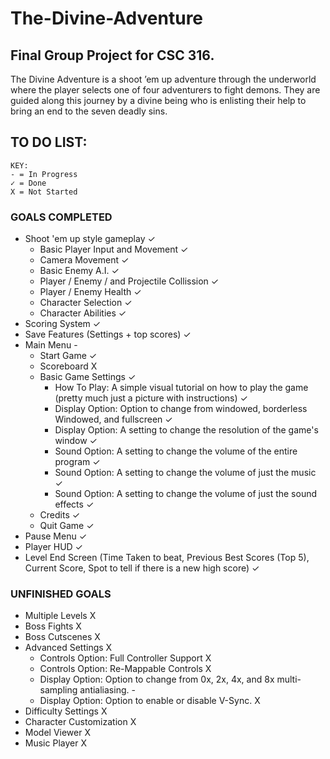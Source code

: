 # The-Divine-Adventure
## Final Group Project for CSC 316.

The Divine Adventure is a shoot ’em up adventure through the underworld where
the player selects one of four adventurers to fight demons. They are guided along this
journey by a divine being who is enlisting their help to bring an end to the seven deadly
sins.

## TO DO LIST:
	KEY:
	- = In Progress
	✓ = Done
	X = Not Started
### GOALS COMPLETED
- Shoot 'em up style gameplay ✓
	- Basic Player Input and Movement ✓
	- Camera Movement ✓
	- Basic Enemy A.I. ✓
	- Player / Enemy / and Projectile Collission ✓
	- Player / Enemy Health ✓
	- Character Selection ✓
	- Character Abilities ✓
- Scoring System ✓
- Save Features (Settings + top scores) ✓
- Main Menu -
	- Start Game ✓
	- Scoreboard X
	- Basic Game Settings ✓
		- How To Play: A simple visual tutorial on how to play the game (pretty much just a picture with instructions) ✓
		- Display Option: Option to change from windowed, borderless Windowed, and fullscreen ✓
		- Display Option: A setting to change the resolution of the game's window ✓
		- Sound Option: A setting to change the volume of the entire program ✓
		- Sound Option: A setting to change the volume of just the music ✓
		- Sound Option: A setting to change the volume of just the sound effects ✓
	- Credits ✓
	- Quit Game ✓
- Pause Menu ✓
- Player HUD ✓
- Level End Screen (Time Taken to beat, Previous Best Scores (Top 5), Current Score, Spot to tell if there is a new high score) ✓



### UNFINISHED GOALS
- Multiple Levels X
- Boss Fights X
- Boss Cutscenes X
- Advanced Settings X
	- Controls Option: Full Controller Support X
	- Controls Option: Re-Mappable Controls X
	- Display Option: Option to change from 0x, 2x, 4x, and 8x multi-sampling antialiasing. -
	- Display Option: Option to enable or disable V-Sync. X
- Difficulty Settings X
- Character Customization X
- Model Viewer X
- Music Player X